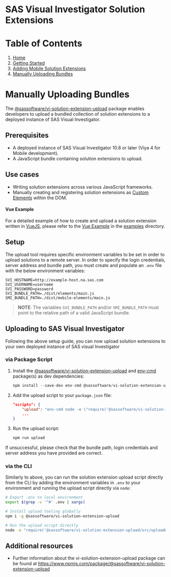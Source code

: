 <!-- Automatically generated table of contents -->

# SAS Visual Investigator Solution Extensions

# Table of Contents

1. [Home](../../README.md)
2. [Getting Started](./1-getting-started.md)
3. [Adding Mobile Solution Extensions](./2-mobile-solutions.md)
4. [Manually Uploading Bundles](./3-manual-uploading.md)

<!-- toc_end -->
# Manually Uploading Bundles

The [@sassoftware/vi-solution-extension-upload](https://www.npmjs.com/package/@sassoftware/vi-solution-extension-upload) package enables developers to upload a bundled collection of solution extensions to a deployed instance of SAS Visual Investigator.

## Prerequisites
- A deployed instance of SAS Visual Investigator 10.8 or later (Viya 4 for Mobile development).
- A JavaScript bundle containing solution extensions to upload.

## Use cases
- Writing solution extensions across various JavaScript frameworks.
- Manually creating and registering solution extensions as [Custom Elements](https://developer.mozilla.org/en-US/docs/Web/API/Web_components/Using_custom_elements) within the DOM.

#### Vue Example
For a detailed example of how to create and upload a solution extension written in [VueJS](https://vuejs.org/), please refer to the [Vue Example](../../examples/vue-solution/) in the [examples](../../examples) directory.

## Setup
The upload tool requires specific environment variables to be set in order to upload solutions to a remote server. In order to specify the login credentials, server address and bundle path, you must create and populate an `.env` file with the below environment variables:

```env
SVI_HOSTNAME=http://example-host.na.sas.com
SVI_USERNAME=username
SVI_PASSWORD=password
SVI_BUNDLE_PATH=./dist/elements/main.js
SMI_BUNDLE_PATH=./dist/mobile-elements/main.js
```
> **NOTE**: The variables `SVI_BUNDLE_PATH` and/or `SMI_BUNDLE_PATH` must point to the relative path of a valid JavaScript bundle.

## Uploading to SAS Visual Investigator
Following the above setup guide, you can now upload solution extensions to your own deployed instance of SAS visual Investigator

### via Package Script
1. Install the [@sassoftware/vi-solution-extension-upload](https://www.npmjs.com/package/@sassoftware/vi-solution-extension-upload) and [env-cmd](https://www.npmjs.com/package/env-cmd) package(s) as dev dependencies:
    ```js
    npm install --save-dev env-cmd @sassoftware/vi-solution-extension-upload
    ```
2. Add the upload script to your `package.json` file:
    ```json
    "scripts": {
        "upload": "env-cmd node -e \"require('@sassoftware/vi-solution-extension-upload/src/uploader').upload()\"",
        ...
    }
    ```
3. Run the upload script:
    ```bash
    npm run upload
    ```
If unsuccessful, please check that the bundle path, login credentials and server address you have provided are correct.

### via the CLI
Similarly to above, you can run the solution extension upload script directly from the CLI by adding the environment variables in `.env` to your environment and running the upload script directly via `node`:
```bash
# Export .env to local environment
export $(grep -v '^#' .env | xargs)

# Install upload tooling globally
npm i -g @sassoftware/vi-solution-extension-upload

# Run the upload script directly
node -e "require('@sassoftware/vi-solution-extension-upload/src/uploader').upload()"
```

## Additional resources
- Further information about the vi-solution-extension-upload package can be found at https://www.npmjs.com/package/@sassoftware/vi-solution-extension-upload
